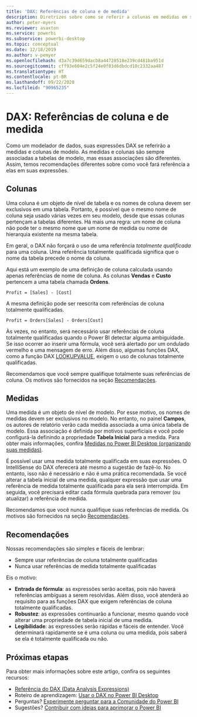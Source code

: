 ```yaml
---
title: 'DAX: Referências de coluna e de medida'
description: Diretrizes sobre como se referir a colunas em medidas em suas expressões DAX.
author: peter-myers
ms.reviewer: asaxton
ms.service: powerbi
ms.subservice: powerbi-desktop
ms.topic: conceptual
ms.date: 12/18/2019
ms.author: v-pemyer
ms.openlocfilehash: d3a7c39d659dacb8a44728518e239cd481ba951d
ms.sourcegitcommit: cff93e604e2c5f24e0f03d6dbdcd10c2332aa487
ms.translationtype: HT
ms.contentlocale: pt-BR
ms.lasthandoff: 09/22/2020
ms.locfileid: "90965235"
---
```

# <a name="dax-column-and-measure-references"></a>DAX: Referências de coluna e de medida

Como um modelador de dados, suas expressões DAX se referirão a medidas e colunas de modelo. As medidas e colunas são sempre associadas a tabelas de modelo, mas essas associações são diferentes. Assim, temos recomendações diferentes sobre como você fará referência a elas em suas expressões.

## <a name="columns"></a>Colunas

Uma coluna é um objeto de nível de tabela e os nomes de coluna devem ser exclusivos em uma tabela. Portanto, é possível que o mesmo nome de coluna seja usado várias vezes em seu modelo, desde que essas colunas pertençam a tabelas diferentes. Há mais uma regra: um nome de coluna não pode ter o mesmo nome que um nome de medida ou nome de hierarquia existente na mesma tabela.

Em geral, o DAX não forçará o uso de uma referência _totalmente qualificada_ para uma coluna. Uma referência totalmente qualificada significa que o nome da tabela precede o nome da coluna.

Aqui está um exemplo de uma definição de coluna calculada usando apenas referências de nome de coluna. As colunas **Vendas** e **Custo** pertencem a uma tabela chamada **Ordens**.

```dax
Profit = [Sales] - [Cost]
```

A mesma definição pode ser reescrita com referências de coluna totalmente qualificadas.

```dax
Profit = Orders[Sales] - Orders[Cost]
```

Às vezes, no entanto, será necessário usar referências de coluna totalmente qualificadas quando o Power BI detectar alguma ambiguidade. Se isso ocorrer ao inserir uma fórmula, você será alertado por um ondulado vermelho e uma mensagem de erro. Além disso, algumas funções DAX, como a função DAX [LOOKUPVALUE](/dax/lookupvalue-function-dax), exigem o uso de colunas totalmente qualificadas.

Recomendamos que você sempre qualifique totalmente suas referências de coluna. Os motivos são fornecidos na seção [Recomendações](#recommendations).

## <a name="measures"></a>Medidas

Uma medida é um objeto de nível de modelo. Por esse motivo, os nomes de medidas devem ser exclusivos no modelo. No entanto, no painel **Campos**, os autores de relatório verão cada medida associada a uma única tabela de modelo. Essa associação é definida por motivos superficiais e você pode configurá-la definindo a propriedade **Tabela Inicial** para a medida. Para obter mais informações, confira [Medidas no Power BI Desktop (organizando suas medidas)](../transform-model/desktop-measures.md#organizing-your-measures).

É possível usar uma medida totalmente qualificada em suas expressões. O IntelliSense do DAX oferecerá até mesmo a sugestão de fazê-lo. No entanto, isso não é necessário e não é uma prática recomendada. Se você alterar a tabela inicial de uma medida, qualquer expressão que usar uma referência de medida totalmente qualificada para ela será interrompida. Em seguida, você precisará editar cada fórmula quebrada para remover (ou atualizar) a referência de medida.

Recomendamos que você nunca qualifique suas referências de medida. Os motivos são fornecidos na seção [Recomendações](#recommendations).

## <a name="recommendations"></a>Recomendações

Nossas recomendações são simples e fáceis de lembrar:

- Sempre usar referências de coluna totalmente qualificadas
- Nunca usar referências de medida totalmente qualificadas

Eis o motivo:

- **Entrada de fórmula**: as expressões serão aceitas, pois não haverá referências ambíguas a serem resolvidas. Além disso, você atenderá ao requisito para as funções DAX que exigem referências de coluna totalmente qualificadas.
- **Robustez**: as expressões continuarão a funcionar, mesmo quando você alterar uma propriedade de tabela inicial de uma medida.
- **Legibilidade**: as expressões serão rápidas e fáceis de entender. Você determinará rapidamente se é uma coluna ou uma medida, pois saberá se ela é totalmente qualificada ou não.

## <a name="next-steps"></a>Próximas etapas

Para obter mais informações sobre este artigo, confira os seguintes recursos:

- [Referência do DAX (Data Analysis Expressions)](/dax/)
- Roteiro de aprendizagem: [Usar o DAX no Power BI Desktop](/learn/paths/dax-power-bi/)
- Perguntas? [Experimente perguntar para a Comunidade do Power BI](https://community.powerbi.com/)
- Sugestões? [Contribuir com ideias para aprimorar o Power BI](https://ideas.powerbi.com)